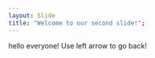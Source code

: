 ```yaml
---
layout: Slide
title: "Welcome to our second slide!";
---
```

hello everyone!
Use left arrow to go back!

